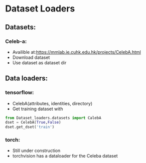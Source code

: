 # Dataset Loaders

## Datasets:

### Celeb-a:
- Availible at:https://mmlab.ie.cuhk.edu.hk/projects/CelebA.html
- Download dataset
- Use dataset as dataset dir

## Data loaders:

### tensorflow:
- CelebA(attributes, identities, directory)
- Get training dataset with
```python
from Dataset_loaders.datasets import CalebA
dset = CelebA(True,False)
dset.get_dset('train')
```
### torch:
- Still under construction
- torchvision has a dataloader for the Celeba dataset
